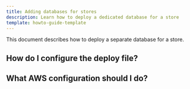 ```yaml
---
title: Adding databases for stores
description: Learn how to deploy a dedicated database for a store
template: howto-guide-template
---
```


This document describes how to deploy a separate database for a store.


## How do I configure the deploy file?


## What AWS configuration should I do?
